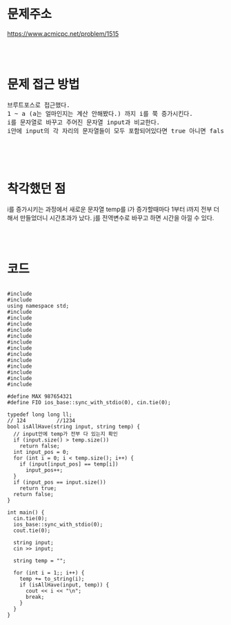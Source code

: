 # 문제주소

https://www.acmicpc.net/problem/1515

<br><br>

# 문제 접근 방법

<pre>
브루트포스로 접근했다. 
1 ~ a (a는 얼마인지는 계산 안해봤다.) 까지 i를 쭉 증가시킨다.
i를 문자열로 바꾸고 주어진 문자열 input과 비교한다.
i안에 input의 각 자리의 문자열들이 모두 포함되어있다면 true 아니면 false

</pre>

<br><br>

# 착각했던 점

<p>
i를 증가시키는 과정에서 새로운 문자열 temp를 i가 증가할때마다 1부터 i까지 전부 더해서 만들었더니 시간초과가 났다.
j를 전역변수로 바꾸고 하면 시간을 아낄 수 있다.

</p>
<p>

</p>
<br><br>

# 코드

<pre>
<code>
#include <iostream>
#include <type_traits>
using namespace std;
#include <algorithm>
#include <bitset>
#include <cmath>
#include <cstring>
#include <deque>
#include <iomanip>
#include <queue>
#include <stack>
#include <stdlib.h>
#include <string.h>
#include <string>
#include <unordered_map>
#include <vector>

#define MAX 987654321
#define FIO ios_base::sync_with_stdio(0), cin.tie(0);

typedef long long ll;
// 124          //1234
bool isAllHave(string input, string temp) {
  // input안에 temp가 전부 다 있는지 확인
  if (input.size() > temp.size())
    return false;
  int input_pos = 0;
  for (int i = 0; i < temp.size(); i++) {
    if (input[input_pos] == temp[i])
      input_pos++;
  }
  if (input_pos == input.size())
    return true;
  return false;
}

int main() {
  cin.tie(0);
  ios_base::sync_with_stdio(0);
  cout.tie(0);

  string input;
  cin >> input;

  string temp = "";

  for (int i = 1;; i++) {
    temp += to_string(i);
    if (isAllHave(input, temp)) {
      cout << i << "\n";
      break;
    }
  }
}

</code>
</pre>

<br><br>

<p>

</p>
